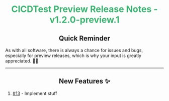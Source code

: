 <h1 align="center" style='color:mediumseagreen;font-weight:bold'>
    CICDTest Preview Release Notes - v1.2.0-preview.1
</h1>

<h2 align="center" style='font-weight:bold'>Quick Reminder</h2>

<div algn="center">

As with all software, there is always a chance for issues and bugs, especially for preview releases, which is why your input is greatly appreciated. 🙏🏼
</div>

---

<h2 style="font-weight:bold" align="center">New Features ✨</h2>

1. [#13](https://github.com/KinsonDigital/CICDTest) - Implement stuff
